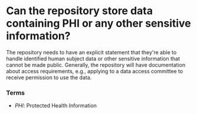 # Can the repository store data containing PHI or any other sensitive information?

The repository needs to have an explicit statement that they're able to handle identified human subject data or other sensitive information that cannot be made public.  Generally, the repository will have documentation about access requirements, e.g., applying to a data access committee to receive permission to use the data.

### Terms
* *PHI*: Protected Health Information
